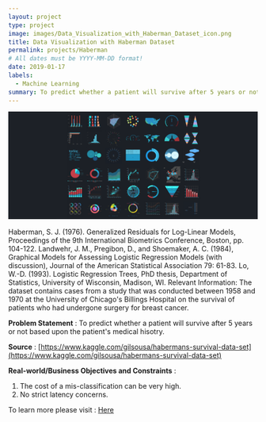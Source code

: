 ```yaml
---
layout: project
type: project
image: images/Data_Visualization_with_Haberman_Dataset_icon.png
title: Data Visualization with Haberman Dataset
permalink: projects/Haberman
# All dates must be YYYY-MM-DD format!
date: 2019-01-17
labels:
  - Machine Learning
summary: To predict whether a patient will survive after 5 years or not based upon the patient's medical hisotry.
---
```


<img class="ui image" src="../images/Data_Visualization_with_Haberman_Dataset_Banner.png">

Haberman, S. J. (1976). Generalized Residuals for Log-Linear Models, Proceedings of the 9th International Biometrics Conference, Boston, pp. 104-122. Landwehr, J. M., Pregibon, D., and Shoemaker, A. C. (1984), Graphical Models for Assessing Logistic Regression Models (with discussion), Journal of the American Statistical Association 79: 61-83. Lo, W.-D. (1993). Logistic Regression Trees, PhD thesis, Department of Statistics, University of Wisconsin, Madison, WI. Relevant Information: The dataset contains cases from a study that was conducted between 1958 and 1970 at the University of Chicago's Billings Hospital on the survival of patients who had undergone surgery for breast cancer.

<b>Problem Statement</b> : To predict whether a patient will survive after 5 years or not based upon the patient's medical hisotry.

<b>Source</b> : [https://www.kaggle.com/gilsousa/habermans-survival-data-set](https://www.kaggle.com/gilsousa/habermans-survival-data-set)

<b>Real-world/Business Objectives and Constraints</b> : 
1. The cost of a mis-classification can be very high.
2. No strict latency concerns.

To learn more please visit : [Here](https://github.com/Souravban/Data-Visualization-with-Haberman-Dataset)
